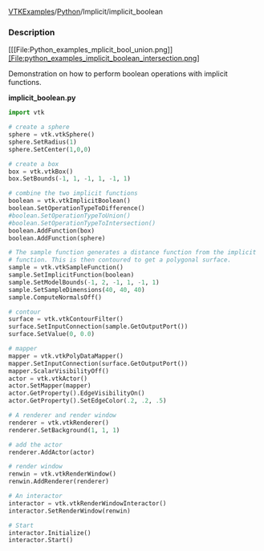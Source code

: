 [VTKExamples](Home)/[Python](Python)/Implicit/implicit_boolean

### Description
[[[File:Python_examples_mplicit_bool_union.png]] [[File:python_examples_implicit_boolean_intersection.png]]([File:Python_examples_implicit_boolean_difference.png]])

Demonstration on how to perform boolean operations with implicit functions.

**implicit_boolean.py**
```python
import vtk

# create a sphere
sphere = vtk.vtkSphere()
sphere.SetRadius(1)
sphere.SetCenter(1,0,0)

# create a box
box = vtk.vtkBox()
box.SetBounds(-1, 1, -1, 1, -1, 1)

# combine the two implicit functions
boolean = vtk.vtkImplicitBoolean()
boolean.SetOperationTypeToDifference()
#boolean.SetOperationTypeToUnion()
#boolean.SetOperationTypeToIntersection()
boolean.AddFunction(box)
boolean.AddFunction(sphere)

# The sample function generates a distance function from the implicit
# function. This is then contoured to get a polygonal surface.
sample = vtk.vtkSampleFunction()
sample.SetImplicitFunction(boolean)
sample.SetModelBounds(-1, 2, -1, 1, -1, 1)
sample.SetSampleDimensions(40, 40, 40)
sample.ComputeNormalsOff()

# contour
surface = vtk.vtkContourFilter()
surface.SetInputConnection(sample.GetOutputPort())
surface.SetValue(0, 0.0)

# mapper
mapper = vtk.vtkPolyDataMapper()
mapper.SetInputConnection(surface.GetOutputPort())
mapper.ScalarVisibilityOff()
actor = vtk.vtkActor()
actor.SetMapper(mapper)
actor.GetProperty().EdgeVisibilityOn()
actor.GetProperty().SetEdgeColor(.2, .2, .5)

# A renderer and render window
renderer = vtk.vtkRenderer()
renderer.SetBackground(1, 1, 1)

# add the actor
renderer.AddActor(actor)

# render window
renwin = vtk.vtkRenderWindow()
renwin.AddRenderer(renderer)

# An interactor
interactor = vtk.vtkRenderWindowInteractor()
interactor.SetRenderWindow(renwin)

# Start
interactor.Initialize()
interactor.Start()
```
